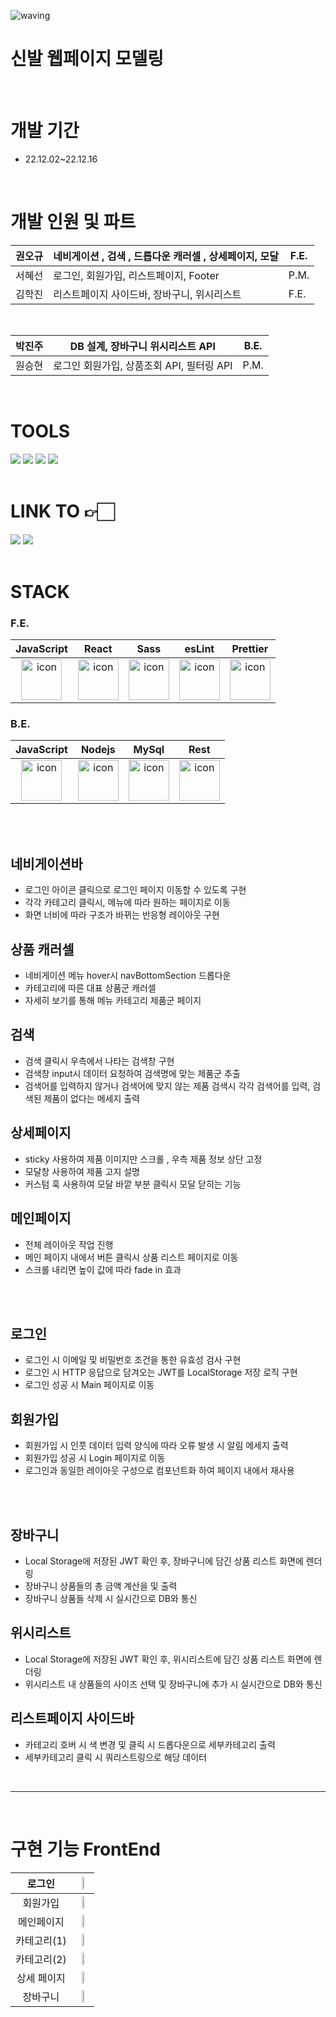 ![waving](https://capsule-render.vercel.app/api?type=waving&height=200&fontAlignY=40&text=NIWEKI&color=gradient)

<h1>신발 웹페이지 모델링</h1>

</br>

# 개발 기간

- 22.12.02~22.12.16
</br>

# 개발 인원 및 파트

| 권오규 | 네비게이션 , 검색 , 드롭다운 캐러셀 , 상세페이지, 모달 | F.E. |
| --- | --- | --- |
| 서혜선 | 로그인, 회원가입, 리스트페이지, Footer | P.M. |
| 김학진 | 리스트페이지 사이드바, 장바구니, 위시리스트 | F.E. |

</br>

| 박진주 | DB 설계, 장바구니 위시리스트 API | B.E. |
| --- | --- | --- |
| 원승현 | 로그인 회원가입, 상품조회 API, 필터링 API | P.M. |

</br>



# TOOLS

<div>
<img src="https://img.shields.io/badge/Git-F05032?style=flat&logo=Git&logoColor=white"/>
<img src="https://img.shields.io/badge/GitHub-181717?style=flat&logo=GitHub&logoColor=white"/>
<img src="https://img.shields.io/badge/Slack-4A154B?style=flat&logo=Slack&logoColor=white"/>
<img src="https://img.shields.io/badge/VSCode-007ACC?style=flat&logo=Visual Studio Code&logoColor=white"/>
</div>

</br>

# LINK TO 👉🏻

<div>
<a href='https://trello.com/b/k1QJ1bBl/40%EA%B8%B0-niweke-1st-project'><img src="https://img.shields.io/badge/Trello-0052CC?style=flat&logo=Trello&logoColor=white" /></a>
<a href='https://prairie-zipper-83c.notion.site/Team-Notion-b4495c87e78040c4958807d54115ee3f'><img src="https://img.shields.io/badge/Notion-000000?style=flat&logo=Notion&logoColor=white"/></a>
</div>

</br>

# STACK

### F.E.

|JavaScript|React|Sass|esLint|Prettier|
| :--: | :--: | :--: | :--: | :--: |
| <img src="https://techstack-generator.vercel.app/js-icon.svg" alt="icon" width="65" height="65" /> | <img src="https://techstack-generator.vercel.app/react-icon.svg" alt="icon" width="65" height="65" /> | <img src="https://techstack-generator.vercel.app/sass-icon.svg" alt="icon" width="65" height="65" /></div> | <img src="https://techstack-generator.vercel.app/eslint-icon.svg" alt="icon" width="65" height="65" /> | <img src="https://techstack-generator.vercel.app/prettier-icon.svg" alt="icon" width="65" height="65" /> |



### B.E.

|JavaScript|Nodejs|MySql|Rest|
| :--: | :--: | :--: | :--: |
| <img src="https://techstack-generator.vercel.app/js-icon.svg" alt="icon" width="65" height="65" /> | <img src="https://techstack-generator.vercel.app/nginx-icon.svg" alt="icon" width="65" height="65" /> | <img src="https://techstack-generator.vercel.app/mysql-icon.svg" alt="icon" width="65" height="65" /> | <img src="https://techstack-generator.vercel.app/restapi-icon.svg" alt="icon" width="65" height="65" /> |

</br>


</br>

## 네비게이션바 
- 로그인 아이콘 클릭으로 로그인 페이지 이동할 수 있도록 구현
- 각각 카테고리 클릭시, 메뉴에 따라 원하는 페이지로 이동
- 화면 너비에 따라 구조가 바뀌는 반응형 레이아웃 구현

## 상품 캐러셀
- 네비게이션 메뉴 hover시 navBottomSection 드롭다운
- 카테고리에 따른 대표 상품군 캐러셀
- 자세히 보기를 통해 메뉴 카테고리 제품군 페이지 

## 검색
- 검색 클릭시 우측에서 나타는 검색창 구현
- 검색창 input시 데이터 요청하여 검색명에 맞는 제품군 추출
- 검색어를 입력하지 않거나 검색어에 맞지 않는 제품 검색시 각각 검색어를 입력, 검색된 제품이 없다는 메세지 출력 

## 상세페이지 
- sticky 사용하여 제품 이미지만 스크롤 , 우측 제품 정보 상단 고정
- 모달창 사용하여 제품 고지 설명
- 커스텀 훅 사용하여 모달 바깥 부분 클릭시 모달 닫히는 기능

## 메인페이지
- 전체 레이아웃 작업 진행
- 메인 페이지 내에서 버튼 클릭시 상품 리스트 페이지로 이동
- 스크롤 내리면 높이 값에 따라 fade in 효과

</br>
</br>

## 로그인
- 로그인 시 이메일 및 비밀번호 조건을 통한 유효성 검사 구현
- 로그인 시 HTTP 응답으로 담겨오는 JWT를 LocalStorage 저장 로직 구현
- 로그인 성공 시 Main 페이지로 이동

## 회원가입
- 회원가입 시 인풋 데이터 입력 양식에 따라 오류 발생 시 알림 메세지 출력
- 회원가입 성공 시 Login 페이지로 이동
- 로그인과 동일한 레이아웃 구성으로 컴포넌트화 하여 페이지 내에서 재사용


</br>
</br>

## 장바구니 
- Local Storage에 저장된 JWT 확인 후, 장바구니에 담긴 상품 리스트 화면에 렌더링
- 장바구니 상품들의 총 금액 계산을 및 출력
- 장바구니 상품들 삭제 시 실시간으로 DB와 통신

## 위시리스트
- Local Storage에 저장된 JWT 확인 후, 위시리스트에 담긴 상품 리스트 화면에 렌더링
- 위시리스트 내 상품들의 사이즈 선택 및 장바구니에 추가 시 실시간으로 DB와 통신

## 리스트페이지 사이드바
- 카테고리 호버 시 색 변경 및 클릭 시 드롭다운으로 세부카테고리 출력
- 세부카테고리 클릭 시 쿼리스트링으로 해당 데이터 

</br>

------

</br>

# 구현 기능  FrontEnd

| 로그인 | <img width=30% src=https://user-images.githubusercontent.com/83495141/209101283-702b0594-d54c-4911-951c-473a92909e9e.gif> |
| :--: | :--: |
| 회원가입 | <img width=30% src=https://user-images.githubusercontent.com/83495141/209101962-dc7215af-900e-44e8-8ed5-9cd8c733f563.gif> |
| 메인페이지 | <img width=30% src=https://user-images.githubusercontent.com/83495141/209105050-41f8664b-ccfe-4df5-845a-1707e516efa8.gif> |
| 카테고리(1) | <img width=30% src=https://user-images.githubusercontent.com/83495141/209111339-6c57937d-0ba0-4357-a167-349a7f8bfd7f.gif> |
| 카테고리(2) | <img width=30% src=https://user-images.githubusercontent.com/83495141/209111354-c6fa638c-e311-4020-8344-e634d1c38478.gif> |
| 상세 페이지 | <img width=30% src=https://user-images.githubusercontent.com/83495141/209106812-10d2854a-d5c6-4f61-a3e7-9d34ae1597c7.gif> |
| 장바구니 | <img width=30% src="https://user-images.githubusercontent.com/83495141/209101932-7ea2ba02-32e7-40b7-849c-d0962bd6805d.gif"> |
